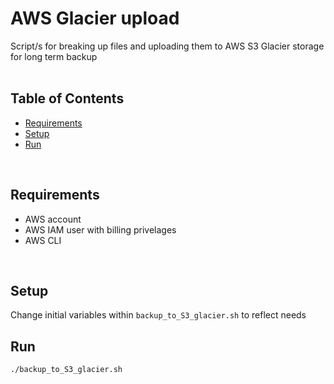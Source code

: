 # AWS Glacier upload
Script/s for breaking up files and uploading them to AWS S3 Glacier storage for long term backup
<br>
<br>

## Table of Contents
<ul>
    <li><a href=#Requirements>Requirements</a></li>
<li><a href=#setup>Setup</a></li>
<li><a href=#run>Run</a></li>
</ul>
<br>

## Requirements
<ul>
<li>AWS account</li>
<li>AWS IAM user with billing privelages</li>
<li>AWS CLI</li>
</ul>
<br>

## Setup
Change initial variables within `backup_to_S3_glacier.sh` to reflect needs

## Run
`./backup_to_S3_glacier.sh`
